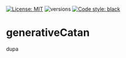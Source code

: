 [![License: MIT](https://img.shields.io/badge/License-MIT-yellow.svg)](https://opensource.org/licenses/MIT)
![versions](https://img.shields.io/badge/python-3.8%20%7C%203.9%20%7C%203.10-blue)
[![Code style: black](https://img.shields.io/badge/code%20style-black-000000.svg)](https://github.com/psf/black)

# generativeCatan
dupa
